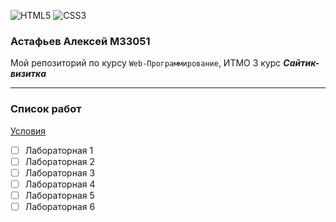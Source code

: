 ![HTML5](https://img.shields.io/badge/html5-%23E34F26.svg?style=for-the-badge&logo=html5&logoColor=white)
![CSS3](https://img.shields.io/badge/css3-%231572B6.svg?style=for-the-badge&logo=css3&logoColor=white)
### Астафьев Алексей М33051
Мой репозиторий по курсу `Web-Программирование`, ИТМО 3 курс
_**Сайтик-визитка**_

______

### Список работ
[Условия](https://xrem.github.io/web/)

- [ ] Лабораторная 1
- [ ] Лабораторная 2
- [ ] Лабораторная 3
- [ ] Лабораторная 4
- [ ] Лабораторная 5
- [ ] Лабораторная 6